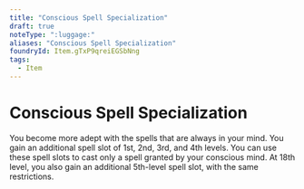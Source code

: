 ```yaml
---
title: "Conscious Spell Specialization"
draft: true
noteType: ":luggage:"
aliases: "Conscious Spell Specialization"
foundryId: Item.gTxP9qreiEGSbNng
tags:
  - Item
---
```


# Conscious Spell Specialization

You become more adept with the spells that are always in your mind. You gain an additional spell slot of 1st, 2nd, 3rd, and 4th levels. You can use these spell slots to cast only a spell granted by your conscious mind. At 18th level, you also gain an additional 5th-level spell slot, with the same restrictions.
